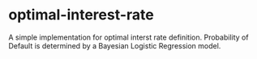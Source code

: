 # optimal-interest-rate
A simple implementation for optimal interst rate definition. Probability of Default is determined by a Bayesian Logistic Regression model.
